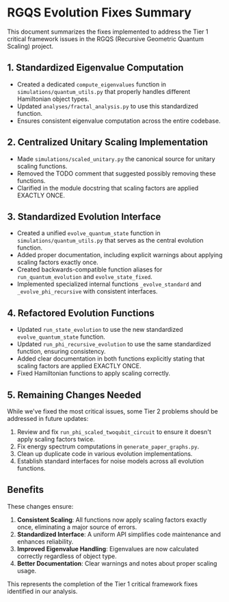 # RGQS Evolution Fixes Summary

This document summarizes the fixes implemented to address the Tier 1 critical framework issues in the RGQS (Recursive Geometric Quantum Scaling) project.

## 1. Standardized Eigenvalue Computation

- Created a dedicated `compute_eigenvalues` function in `simulations/quantum_utils.py` that properly handles different Hamiltonian object types.
- Updated `analyses/fractal_analysis.py` to use this standardized function.
- Ensures consistent eigenvalue computation across the entire codebase.

## 2. Centralized Unitary Scaling Implementation

- Made `simulations/scaled_unitary.py` the canonical source for unitary scaling functions.
- Removed the TODO comment that suggested possibly removing these functions.
- Clarified in the module docstring that scaling factors are applied EXACTLY ONCE.

## 3. Standardized Evolution Interface

- Created a unified `evolve_quantum_state` function in `simulations/quantum_utils.py` that serves as the central evolution function.
- Added proper documentation, including explicit warnings about applying scaling factors exactly once.
- Created backwards-compatible function aliases for `run_quantum_evolution` and `evolve_state_fixed`.
- Implemented specialized internal functions `_evolve_standard` and `_evolve_phi_recursive` with consistent interfaces.

## 4. Refactored Evolution Functions 

- Updated `run_state_evolution` to use the new standardized `evolve_quantum_state` function.
- Updated `run_phi_recursive_evolution` to use the same standardized function, ensuring consistency.
- Added clear documentation in both functions explicitly stating that scaling factors are applied EXACTLY ONCE.
- Fixed Hamiltonian functions to apply scaling correctly.

## 5. Remaining Changes Needed

While we've fixed the most critical issues, some Tier 2 problems should be addressed in future updates:

1. Review and fix `run_phi_scaled_twoqubit_circuit` to ensure it doesn't apply scaling factors twice.
2. Fix energy spectrum computations in `generate_paper_graphs.py`.
3. Clean up duplicate code in various evolution implementations.
4. Establish standard interfaces for noise models across all evolution functions.

## Benefits

These changes ensure:

1. **Consistent Scaling**: All functions now apply scaling factors exactly once, eliminating a major source of errors.
2. **Standardized Interface**: A uniform API simplifies code maintenance and enhances reliability.
3. **Improved Eigenvalue Handling**: Eigenvalues are now calculated correctly regardless of object type.
4. **Better Documentation**: Clear warnings and notes about proper scaling usage.

This represents the completion of the Tier 1 critical framework fixes identified in our analysis.
